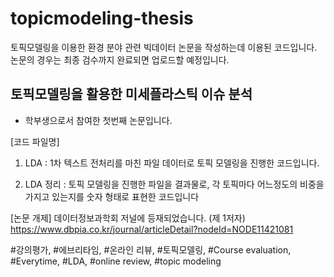 # topicmodeling-thesis

토픽모델링을 이용한 환경 분야 관련 빅데이터 논문을 작성하는데 이용된 코드입니다. 논문의 경우는 최종 검수까지 완료되면 업로드할 예정입니다.

## 토픽모델링을 활용한 미세플라스틱 이슈 분석

- 학부생으로서 참여한 첫번째 논문입니다.


[코드 파일명]
1. LDA : 1차 텍스트 전처리를 마친 파일 데이터로 토픽 모델링을 진행한 코드입니다.

2. LDA 정리 : 토픽 모델링을 진행한 파일을 결과물로, 각 토픽마다 어느정도의 비중을 가지고 있는지를 숫자 형태로 표현한 코드입니다

[논문 개제]
데이터정보과학회 저널에 등재되었습니다. (제 1저자)
https://www.dbpia.co.kr/journal/articleDetail?nodeId=NODE11421081

#강의평가, #에브리타임, #온라인 리뷰, #토픽모델링, #Course evaluation, #Everytime, #LDA, #online review, #topic modeling
